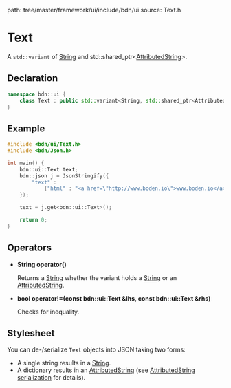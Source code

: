 path: tree/master/framework/ui/include/bdn/ui
source: Text.h

# Text

A `std::variant` of [String](../foundation/string.md) and std::shared_ptr<[AttributedString](../foundation/attributed_string.md)>.


## Declaration

```C++
namespace bdn::ui {
	class Text : public std::variant<String, std::shared_ptr<AttributedString>>
}
```

## Example

```C++
#include <bdn/ui/Text.h>
#include <bdn/Json.h>

int main() {
	bdn::ui::Text text;
	bdn::json j = JsonStringify({
		"text" : 
			{"html" : "<a href=\"http://www.boden.io\">www.boden.io</a>"}
	});

	text = j.get<bdn::ui::Text>();

	return 0;
}
```

## Operators

* **String operator()**

	Returns a [String](../foundation/string.md) whether the variant holds a [String](../foundation/string.md) or an [AttributedString](../foundation/attributed_string.md).

* **bool operator!=(const bdn::ui::Text &lhs, const bdn::ui::Text &rhs)**

	Checks for inequality.

## Stylesheet

You can de-/serialize `Text` objects into JSON taking two forms:

* A single string results in a [String](../foundation/string.md).
* A dictionary results in an [AttributedString](../foundation/attributed_string.md) (see [AttributedString serialization](../foundation/attributed_string.md#json) for details).


